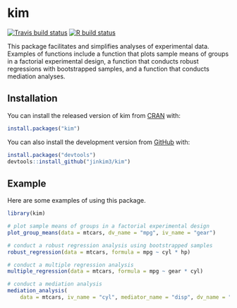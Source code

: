 
<!-- README.md is generated from README.Rmd. Please edit that file -->

# kim

<!-- badges: start -->

[![Travis build
status](https://travis-ci.com/jinkim3/kim.svg?branch=master)](https://travis-ci.com/jinkim3/kim)
[![R build
status](https://github.com/jinkim3/kim/workflows/R-CMD-check/badge.svg)](https://github.com/jinkim3/kim/actions)
<!-- badges: end -->

This package facilitates and simplifies analyses of experimental data.
Examples of functions include a function that plots sample means of
groups in a factorial experimental design, a function that conducts
robust regressions with bootstrapped samples, and a function that
conducts mediation analyses.

## Installation

You can install the released version of kim from
[CRAN](https://CRAN.R-project.org) with:

``` r
install.packages("kim")
```

You can also install the development version from
[GitHub](https://github.com/) with:

``` r
install.packages("devtools")
devtools::install_github("jinkim3/kim")
```

## Example

Here are some examples of using this package.

``` r
library(kim)

# plot sample means of groups in a factorial experimental design
plot_group_means(data = mtcars, dv_name = "mpg", iv_name = "gear")

# conduct a robust regression analysis using bootstrapped samples
robust_regression(data = mtcars, formula = mpg ~ cyl * hp)

# conduct a multiple regression analysis
multiple_regression(data = mtcars, formula = mpg ~ gear * cyl)

# conduct a mediation analysis
mediation_analysis(
    data = mtcars, iv_name = "cyl", mediator_name = "disp", dv_name = "mpg")
```

